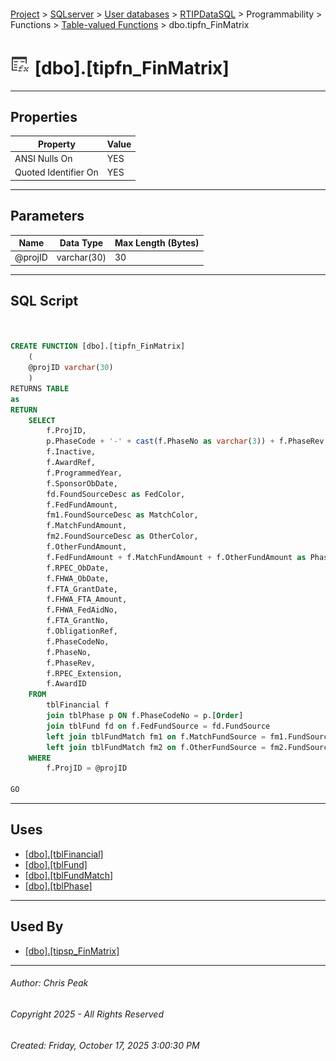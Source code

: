 #### 

[Project](../../../../../../index.md) > [SQLserver](../../../../../index.md) > [User databases](../../../../index.md) > [RTIPDataSQL](../../../index.md) > Programmability > Functions > [Table-valued Functions](Table-valued_Functions.md) > dbo.tipfn_FinMatrix

# ![Table-valued Functions](../../../../../../Images/Function_Table32.png) [dbo].[tipfn_FinMatrix]

---

## <a name="#properties"></a>Properties

| Property | Value |
|---|---|
| ANSI Nulls On | YES |
| Quoted Identifier On | YES |


---

## <a name="#parameters"></a>Parameters

| Name | Data Type | Max Length (Bytes) |
|---|---|---|
| @projID | varchar(30) | 30 |


---

## <a name="#sqlscript"></a>SQL Script

```sql


CREATE FUNCTION [dbo].[tipfn_FinMatrix]
    (
    @projID varchar(30)
    )
RETURNS TABLE
as
RETURN
    SELECT
        f.ProjID,
        p.PhaseCode + '-' + cast(f.PhaseNo as varchar(3)) + f.PhaseRev as Phase,
        f.Inactive,
        f.AwardRef,
        f.ProgrammedYear,
        f.SponsorObDate,
        fd.FoundSourceDesc as FedColor,
        f.FedFundAmount,
        fm1.FoundSourceDesc as MatchColor,
        f.MatchFundAmount,
        fm2.FoundSourceDesc as OtherColor,
        f.OtherFundAmount,
        f.FedFundAmount + f.MatchFundAmount + f.OtherFundAmount as PhaseTotal,
        f.RPEC_ObDate,
        f.FHWA_ObDate,
        f.FTA_GrantDate,
        f.FHWA_FTA_Amount,
        f.FHWA_FedAidNo,
        f.FTA_GrantNo,
        f.ObligationRef,
        f.PhaseCodeNo,
        f.PhaseNo,
        f.PhaseRev,
        f.RPEC_Extension,
		f.AwardID
    FROM 
        tblFinancial f
        join tblPhase p ON f.PhaseCodeNo = p.[Order]
        join tblFund fd on f.FedFundSource = fd.FundSource
        left join tblFundMatch fm1 on f.MatchFundSource = fm1.FundSource
        left join tblFundMatch fm2 on f.OtherFundSource = fm2.FundSource
    WHERE
        f.ProjID = @projID
        
GO

```


---

## <a name="#uses"></a>Uses

* [[dbo].[tblFinancial]](../../../Tables/dbo_tblFinancial.md)
* [[dbo].[tblFund]](../../../Tables/dbo_tblFund.md)
* [[dbo].[tblFundMatch]](../../../Tables/dbo_tblFundMatch.md)
* [[dbo].[tblPhase]](../../../Tables/dbo_tblPhase.md)


---

## <a name="#usedby"></a>Used By

* [[dbo].[tipsp_FinMatrix]](../../Stored_Procedures/dbo_tipsp_FinMatrix.md)


---

###### Author:  Chris Peak

###### Copyright 2025 - All Rights Reserved

###### Created: Friday, October 17, 2025 3:00:30 PM

